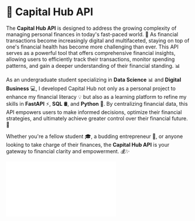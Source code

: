 # 💼 Capital Hub API

The **Capital Hub API** is designed to address the growing complexity of managing personal finances in today's fast-paced world. 💸 As financial transactions become increasingly digital and multifaceted, staying on top of one's financial health has become more challenging than ever. This API serves as a powerful tool that offers comprehensive financial insights, allowing users to efficiently track their transactions, monitor spending patterns, and gain a deeper understanding of their financial standing. 📊

As an undergraduate student specializing in **Data Science** 📊 and **Digital Business** 💻, I developed Capital Hub not only as a personal project to enhance my financial literacy 💡 but also as a learning platform to refine my skills in **FastAPI** ⚡, **SQL** 🛢️, and **Python** 🐍. By centralizing financial data, this API empowers users to make informed decisions, optimize their financial strategies, and ultimately achieve greater control over their financial future. 🎯

Whether you're a fellow student 🎓, a budding entrepreneur 🚀, or anyone looking to take charge of their finances, the **Capital Hub API** is your gateway to financial clarity and empowerment. 💰✨

![Monthly Report Preview](assets/mock_report.pdf)
